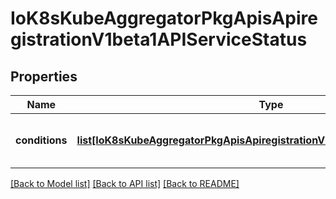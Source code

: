 # IoK8sKubeAggregatorPkgApisApiregistrationV1beta1APIServiceStatus

## Properties
Name | Type | Description | Notes
------------ | ------------- | ------------- | -------------
**conditions** | [**list[IoK8sKubeAggregatorPkgApisApiregistrationV1beta1APIServiceCondition]**](IoK8sKubeAggregatorPkgApisApiregistrationV1beta1APIServiceCondition.md) | Current service state of apiService. | [optional] 

[[Back to Model list]](../README.md#documentation-for-models) [[Back to API list]](../README.md#documentation-for-api-endpoints) [[Back to README]](../README.md)

